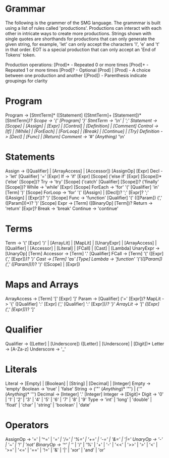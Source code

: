 # Grammar
The following is the grammer of the SMG language. The grammmar is built using
a list of rules called 'productions'. Productions can interact with each other
in intricate ways to create more productions. Strings shown with single quotes
are shorthands for productions that can only generate the given string, for
example, 'let' can only accept the characters 'l', 'e' and 't' in that order.
EOT is a special production that can only accept an 'End of Tokens' token.

Production operations:
[Prod]*            - Repeated 0 or more times
[Prod]+            - Repeated 1 or more times
[Prod]?            - Optional
[Prod] | [Prod]    - A choice between one production and another
([Prod])           - Parenthesis indicate groupings for clarity

# Program
Program     -> [StmtTerm]* ([Statement] ([StmtTerm]+ [Statement])* [StmtTerm]*)?
Scope       -> '{' [Program] '}'
StmtTerm    -> '\n' | ';'
Statement   -> [Scope] | [Assign] | [Expr] | [Control] | [Definition] | [Comment]
Control     -> [If] | [While] | [ForEach] | [ForLoop] | [Break] | [Continue] | [Try]
Definition  -> [Decl] | [Func] | [Return]
Comment     -> '#' (_Anything_)* '\n'

# Statements
Assign      -> ([Qualifier] | [ArrayAccess] | [Accessor]) [AssignOp] [Expr]
Decl        -> 'let' [Qualifier] '=' [Expr]
If          -> 'if' [Expr] [Scope] ('else if' [Expr] [Scope])* ('else' [Scope])?
Try         -> 'try' [Scope] ('catch' [Qualifier] [Scope])? ('finally' [Scope])?
While       -> 'while' [Expr] [Scope]
ForEach     -> 'for' '(' [Qualifier] 'in' [Term] ')' [Scope]
ForLoop     -> 'for' '(' ([Assign] | [Decl])? ';' [Expr]? ';' ([Assign] | [Expr])? ')' [Scope]
Func        -> 'function' [Qualifier] '(' (([Param]) (',' ([Param]))*)? ')' [Scope]
Expr        -> [Term] ([BinaryOp] [Term])?
Return      -> 'return' [Expr]?
Break       -> 'break'
Continue    -> 'continue'

# Terms
Term        -> '(' [Expr] ')' | [ArrayLit] | [MapLit] | [UnaryExpr] | [ArrayAccess] | 
    [Qualifier] | [Accessor] | [Literal] | [FCall] | [Cast] | [Lambda]
UnaryExpr   -> [UnaryOp] [Term]
Accessor    -> [Term] '.' [Qualifier]
FCall       -> [Term] '(' ([Expr] (',' [Expr])*)? ')'
Cast        -> [Term] 'as' [Type]
Lambda      -> 'function' '('(([Param]) (',' ([Param]))*)? ')' ([Scope] | [Expr])

# Maps and Arrays
ArrayAccess -> [Term] '[' [Expr] ']'
Param       -> [Qualifier] ('=' [Expr])?
MapLit      -> '{' ([Qualifier] ':' [Expr] (',' [Qualifier] ':' [Expr])*)? '}'
ArrayLit    -> '[' ([Expr] (',' [Expr])*)? ']'

# Qualifier
Qualifier   -> ([Letter] | [Underscore]) ([Letter] | [Underscore] | [Digit])* 
Letter      -> [A-Za-z]
Underscore  -> '_'

# Literals
Literal     -> [Empty] | [Boolean] | [String] | [Decimal] | [Integer]
Empty       -> 'empty'
Boolean     -> 'true' | 'false'
String      -> ('\"' (_Anything_)* '\"') | ('\'' (_Anything_)* '\'')
Decimal     -> [Integer] '.' [Integer]
Integer     -> [Digit]+
Digit       -> '0' | '1' | '2' | '3' | '4' | '5' | '6' | '7' | '8' | '9'
Type        -> 'int' | 'long' | 'double' | 'float' | 'char' | 'string' | 'boolean' | 'date'

# Operators
AssignOp    -> '=' | '^=' | '*=' | '/=' | '%=' | '+=' | '-=' | '&=' | '|='
UnaryOp     -> '-' | '~' | '!' | 'not'
BinaryOp    -> '^' | '*' | '/' | '%' | '+' | '-' | '<<' | '>>' | 
    '>' | '<' | '>=' | '<=' | '==' | '!=' | '&' | '|' | 'xor' | 'and' | 'or'

